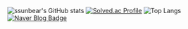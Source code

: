 ![ssunbear's GitHub stats](https://github-readme-stats.vercel.app/api?username=ssunbear&show_icons=true&theme=highcontrast)
[![Solved.ac Profile](http://mazassumnida.wtf/api/generate_badge?boj=neuron4722)](https://solved.ac/neuron4722)
![Top Langs](https://github-readme-stats.vercel.app/api/top-langs/?username=ssunbear&layout=compact&theme=dark)
[![Naver Blog Badge](https://img.shields.io/badge/Tech%20Blog-555263?style=flat&logoColor=white)]("https://blog.naver.com/define_me/)
